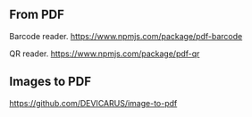 ## From PDF
Barcode reader.
https://www.npmjs.com/package/pdf-barcode

QR reader.
https://www.npmjs.com/package/pdf-qr

## Images to PDF
https://github.com/DEVICARUS/image-to-pdf